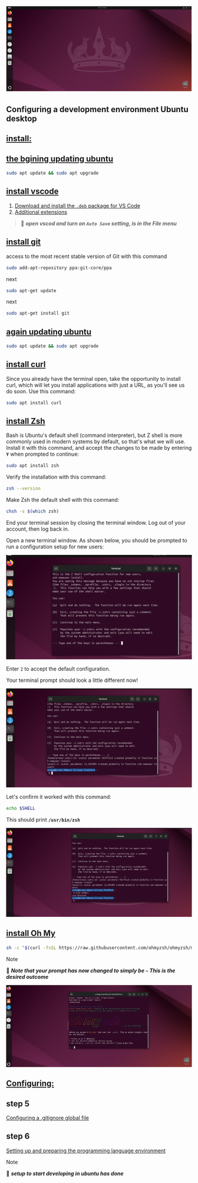 # ![install - 2025](/Assets/images/ubuntu-desktop.png)

## Configuring a development environment Ubuntu desktop

## [install:](ubuntu-desktop.md)

## [the bgining updating ubuntu](ubuntu-desktop.md)

```bash
sudo apt update && sudo apt upgrade
```

## [install vscode](ubuntu-desktop.md)

1. [Download and install the `.deb` package for VS Code](https://code.visualstudio.com/)
2. [Additional extensions](Extensions.md)

> 📌 ***open vscod and turn on `Auto Save` setting, is in the File menu***

## [install git](ubuntu-desktop.md)

access to the most recent stable version of Git with this command

```sh
sudo add-apt-repository ppa:git-core/ppa
```

next

```sh
sudo apt-get update
```

next

```sh
sudo apt-get install git
```

## [again updating ubuntu](ubuntu-desktop.md)

```bash
sudo apt update && sudo apt upgrade
```

## [install curl](ubuntu-desktop.md)

Since you already have the terminal open, take the opportunity to install curl, which will let you install applications with just a URL, as you'll see us do soon. Use this command:

```bash
sudo apt install curl
```

## [install Zsh](ubuntu-desktop.md)

Bash is Ubuntu's default shell (command interpreter), but Z shell is more commonly used in modern systems by default, so that's what we will use. Install it with this command, and accept the changes to be made by entering **`Y`** when prompted to continue:

```bash
sudo apt install zsh
```

Verify the installation with this command:

```bash
zsh --version
```

Make Zsh the default shell with this command:

```bash
chsh -s $(which zsh)
```

End your terminal session by closing the terminal window. Log out of your account, then log back in.

Open a new terminal window. As shown below, you should be prompted to run a configuration setup for new users:

![The terminal after installing `zsh`.](/Assets/images/terminal-u.png)

Enter `2` to accept the default configuration.

Your terminal prompt should look a little different now!

![zsh in action!](/Assets/images/terminal-2.png)

Let's confirm it worked with this command:

```bash
echo $SHELL
```

This should print **`/usr/bin/zsh`**

![zsh in action!](/Assets/images/terminal-3.png)

## [install Oh My](ubuntu-desktop.md)

```bash
sh -c "$(curl -fsSL https://raw.githubusercontent.com/ohmyzsh/ohmyzsh/master/tools/install.sh)"
```

>[!NOTE]
> 📌 ***Note that your prompt has now changed to simply be `~` This is the desired outcome***

![oh my zsh!](/Assets/images/Oh-My-Zsh.png)

## [Configuring:](ubuntu-desktop.md)

## step 5

[Configuring a .gitignore global file](../Assets/gitignore_global.md)

## step 6

[Setting up and preparing the programming language environment](../Programming-Language-Environment/README.md)

>[!NOTE]
> 📌 ***setup to start developing in ubuntu has done***
